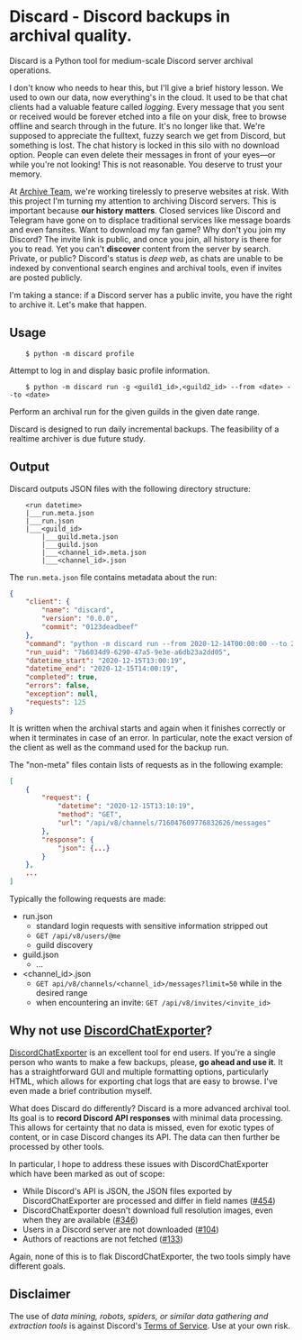 # Discard - Discord backups in archival quality.

Discard is a Python tool for medium-scale Discord server archival operations.

I don't know who needs to hear this, but I'll give a brief history lesson.  We used to own our data, now everything's in the cloud.  It used to be that chat clients had a valuable feature called *logging*.  Every message that you sent or received would be forever etched into a file on your disk, free to browse offline and search through in the future.  It's no longer like that.  We're supposed to appreciate the fulltext, fuzzy search we get from Discord, but something is lost.  The chat history is locked in this silo with no download option.  People can even delete their messages in front of your eyes—or while you're not looking!  This is not reasonable.  You deserve to trust your memory.

At [Archive Team](https://archiveteam.org/), we're working tirelessly to preserve websites at risk.  With this project I'm turning my attention to archiving Discord servers.  This is important because **our history matters**.  Closed services like Discord and Telegram have gone on to displace traditional services like message boards and even fansites.  Want to download my fan game?  Why don't you join my Discord?  The invite link is public, and once you join, all history is there for you to read.  Yet you can't **discover** content from the server by search.  Private, or public?  Discord's status is *deep web*, as chats are unable to be indexed by conventional search engines and archival tools, even if invites are posted publicly.

I'm taking a stance: if a Discord server has a public invite, you have the right to archive it.  Let's make that happen.

## Usage

```
    $ python -m discard profile
```

Attempt to log in and display basic profile information.

```
    $ python -m discard run -g <guild1_id>,<guild2_id> --from <date> --to <date>
```

Perform an archival run for the given guilds in the given date range.

Discard is designed to run daily incremental backups.  The feasibility of a realtime archiver is due future study.

## Output
Discard outputs JSON files with the following directory structure:

```
    <run datetime>
    |___run.meta.json
    |___run.json
    |___<guild_id>
        |___guild.meta.json
        |___guild.json
        |___<channel_id>.meta.json
        |___<channel_id>.json
```

The `run.meta.json` file contains metadata about the run:

```json
{
    "client": {
        "name": "discard",
        "version": "0.0.0",
        "commit": "0123deadbeef"
    },
    "command": "python -m discard run --from 2020-12-14T00:00:00 --to 2020-12-15T00:00:00",
    "run_uuid": "7b6034d9-6290-47a5-9e3e-a6db23a2dd05",
    "datetime_start": "2020-12-15T13:00:19",
    "datetime_end": "2020-12-15T14:00:19",
    "completed": true,
    "errors": false,
    "exception": null,
    "requests": 125
}
```

It is written when the archival starts and again when it finishes correctly or when it terminates in case of an error.  In particular, note the exact version of the client as well as the command used for the backup run.

The "non-meta" files contain lists of requests as in the following example:
```json
[
    {
        "request": {
            "datetime": "2020-12-15T13:10:19",
            "method": "GET",
            "url": "/api/v8/channels/716047609776832626/messages"
        },
        "response": {
            "json": {...}
        }
    },
    ...
]
```

Typically the following requests are made:

* run.json
    * standard login requests with sensitive information stripped out
    * `GET /api/v8/users/@me`
    * guild discovery
* guild.json
    * ...
* <channel_id>.json
    * `GET api/v8/channels/<channel_id>/messages?limit=50` while in the desired range
    * when encountering an invite: `GET /api/v8/invites/<invite_id>`

## Why not use [DiscordChatExporter](https://github.com/Tyrrrz/DiscordChatExporter)?

[DiscordChatExporter](https://github.com/Tyrrrz/DiscordChatExporter) is an excellent tool for end users.  If you're a single person who wants to make a few backups, please, **go ahead and use it**.  It has a straightforward GUI and multiple formatting options, particularly HTML, which allows for exporting chat logs that are easy to browse.  I've even made a brief contribution myself.

What does Discard do differently?  Discard is a more advanced archival tool.  Its goal is to **record Discord API responses** with minimal data processing.  This allows for certainty that no data is missed, even for exotic types of content, or in case Discord changes its API.  The data can then further be processed by other tools.

In particular, I hope to address these issues with DiscordChatExporter which have been marked as out of scope:

* While Discord's API is JSON, the JSON files exported by DiscordChatExporter are processed and differ in field names ([#454](https://github.com/Tyrrrz/DiscordChatExporter/issues/454))
* DiscordChatExporter doesn't download full resolution images, even when they are available ([#346](https://github.com/Tyrrrz/DiscordChatExporter/issues/346))
* Users in a Discord server are not downloaded ([#104](https://github.com/Tyrrrz/DiscordChatExporter/issues/104))
* Authors of reactions are not fetched ([#133](https://github.com/Tyrrrz/DiscordChatExporter/issues/133))

Again, none of this is to flak DiscordChatExporter, the two tools simply have different goals.

## Disclaimer

The use of *data mining, robots, spiders, or similar data gathering and extraction tools* is against Discord's [Terms of Service](https://discord.com/terms).  Use at your own risk.
